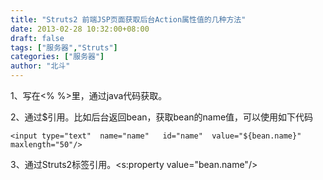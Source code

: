 ```yaml
---
title: "Struts2 前端JSP页面获取后台Action属性值的几种方法"
date: 2013-02-28 10:32:00+08:00
draft: false
tags: ["服务器","Struts"]
categories: ["服务器"]
author: "北斗"
---
```

1、写在<% %>里，通过java代码获取。

2、通过$引用。比如后台返回bean，获取bean的name值，可以使用如下代码
```
<input type="text"  name="name"   id="name"  value="${bean.name}"  maxlength="50"/>
```
3、通过Struts2标签引用。<s:property value="bean.name"/>